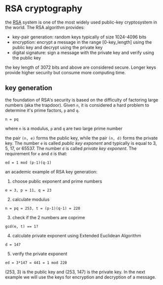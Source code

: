 # RSA cryptography

the [RSA](https://tools.ietf.org/html/rfc8017) system is one of the most widely used public-key cryptosystem in the world. The RSA algorithm provides:
- key-pair generation: random keys typically of size 1024-4096 bits
- encryption: encrypt a message in the range [0-key_length] using the public key and decrypt using the private key
- digital signature: sign a message with the private key and verify using the public key

the key length of 3072 bits and above are considered secure. Longer keys provide higher security but consume more computing time.

## key generation

the foundation of RSA's security is based on the difficulty of factoring large numbers (aka the trapdoor). Given `n`, it is considered a hard problem to determine it's prime factors, `p` and `q`.
```
n = pq
```
where `n` is a modulus, `p` and `q` are two large prime number

the pair `(n, e)` forms the public key, while the pair `(n, d)` forms the private key. The number `e` is called _public key exponent_ and typically is equal to 3, 5, 17, or 65537. The number `d` is called _private key exponent_. The requirement for `e` and `d` is that:
```
ed = 1 mod (p-1)(q-1)
```

an academic example of RSA key generation:

1. choose public exponent and prime numbers
```
e = 3, p = 11, q = 23
```
2. calculate modulus
```
n = pq = 253, t = (p-1)(q-1) = 220
```
3. check if the 2 numbers are coprime
```
gcd(e, t) == 1?
```
4. calculate private exponent using Extended Euclidean Algorithm
```
d = 147
```
5. verify the private exponent
```
ed = 3*147 = 441 = 1 mod 220
```
(253, 3) is the public key and (253, 147) is the private key. In the next example we will use the keys for encryption and decryption of a message.
<!--stackedit_data:
eyJoaXN0b3J5IjpbLTE0NTU4NTU1NjQsLTEyODc2NjI4MjNdfQ
==
-->